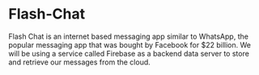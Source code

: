# Flash-Chat

Flash Chat is an internet based messaging app similar to WhatsApp, the popular messaging app that was bought by Facebook for $22 billion. We will be using a service called Firebase as a backend data server to store and retrieve our messages from the cloud. 
